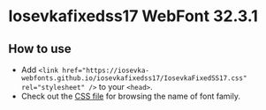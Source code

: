 # Iosevkafixedss17 WebFont 32.3.1

## How to use

- Add `<link href="https://iosevka-webfonts.github.io/iosevkafixedss17/IosevkaFixedSS17.css" rel="stylesheet" />` to your `<head>`.
- Check out the [CSS file](./IosevkaFixedSS17.css) for browsing the name of font family.
